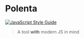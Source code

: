 # Polenta


[![JavaScript Style Guide](https://img.shields.io/badge/code_style-standard-brightgreen.svg)](https://standardjs.com)


> A tool **with** modern JS in mind
